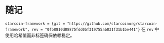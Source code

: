 # 随记

`starcoin-framework = {git = "https://github.com/starcoinorg/starcoin-framework", rev = "0fb8810d08875fdd0bf319755ab031f31b1be441"}` 在 `rev` 中使用哈希值而非标签确保依赖稳定。
